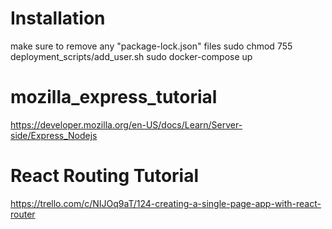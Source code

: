 # Installation
make sure to remove any "package-lock.json" files
sudo chmod 755 deployment_scripts/add_user.sh
sudo docker-compose up

# mozilla_express_tutorial

https://developer.mozilla.org/en-US/docs/Learn/Server-side/Express_Nodejs

# React Routing Tutorial

https://trello.com/c/NIJOq9aT/124-creating-a-single-page-app-with-react-router
